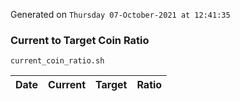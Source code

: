 Generated on `Thursday 07-October-2021 at 12:41:35`

### Current to Target Coin Ratio
`current_coin_ratio.sh`

Date|Current|Target|Ratio
---|---|---|---

